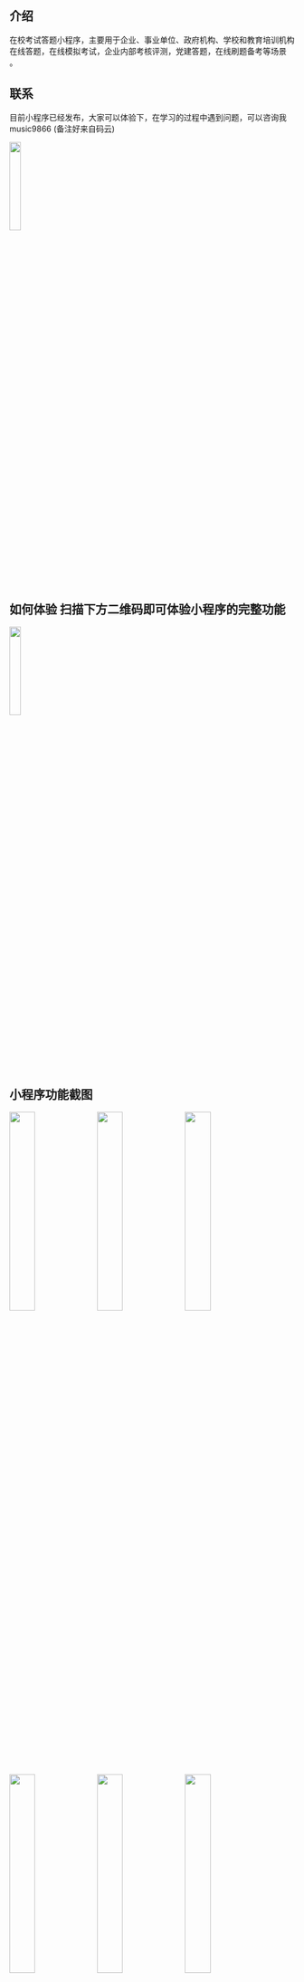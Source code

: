 ## 介绍
 在校考试答题小程序，主要用于企业、事业单位、政府机构、学校和教育培训机构在线答题，在线模拟考试，企业内部考核评测，党建答题，在线刷题备考等场景 。


## 联系

目前小程序已经发布，大家可以体验下，在学习的过程中遇到问题，可以咨询我 music9866 (备注好来自码云)

<img src = "https://images.gitee.com/uploads/images/2020/0726/161524_56919255_1947212.jpeg" width = "20%">


## 如何体验  扫描下方二维码即可体验小程序的完整功能

<img src = "https://images.gitee.com/uploads/images/2021/0418/080852_b75b96c6_1947212.jpeg" width = "20%">

## 小程序功能截图

<img src = "https://images.gitee.com/uploads/images/2021/0531/153026_92e30bf1_1947212.png" width = "30%">
<img src = "https://images.gitee.com/uploads/images/2021/0531/153050_cf709597_1947212.png" width = "30%">
<img src = "https://images.gitee.com/uploads/images/2021/0531/153058_8f0417db_1947212.png" width = "30%">
<img src = "https://images.gitee.com/uploads/images/2021/0531/153104_39433dcb_1947212.png" width = "30%">
<img src = "https://images.gitee.com/uploads/images/2021/0531/153110_a071a370_1947212.png" width = "30%">
<img src = "https://images.gitee.com/uploads/images/2021/0531/153116_b9231a31_1947212.png" width = "30%">



##  如果您是某某培训机构，学校，政府，公司，因为题库私密不能对外开放，需要单独搭建小程序的，欢迎咨询，可以提供部署和定制开发服务。

## 适用场景
     1 ·企业招聘考试。候选人等候时面试可手机扫码参加笔试，系统实时生成结果，一个简单的考核就可让面试官提前了解候选人的能力
     情况。在大规模校园聘会上公布考试地址，考生现场完成考试，现场出分，主办方可快速筛选合格考生参加面试，大大缩短招聘周期和成本。

     2 ·员工晋升考核。员工专业技能是否达标，员工素质测评，安排一场考试即可对员工是否晋升进行有理的判断。全面电子化式考试，
     可大大缩短员工考核周期与成本。

     3 ·培训认证考试。培训机构结业认证考核，行业从业资格认证，能力认证考核等，题答答提供从考生报名到参加考试的全流程功能。
     无限制题库刷题，错题训练，随机题序，答案解析，错题本重练，让刷题不止追求量，也有质的保障，帮助考生更熟练地掌握知识点，
     提高考试通过率。
## 搭建教程
    https://developers.weixin.qq.com/community/develop/article/doc/0000221e880be024941ca52fa51813

## 特点
+ 答题分单题模式和列表模式
+ 查看分数
+ 查看答案
+ 错题提醒
+ 查看答题历史记录
+ 查看错题记录
+ 生成海报
+ 选择题支持单选、多选
+ 支持图片题库

## 更新记录

[CHANGELOG](./CHANGELOG.md)
 
